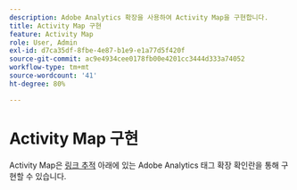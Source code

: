 ```yaml
---
description: Adobe Analytics 확장을 사용하여 Activity Map을 구현합니다.
title: Activity Map 구현
feature: Activity Map
role: User, Admin
exl-id: d7ca35df-8fbe-4e87-b1e9-e1a77d5f420f
source-git-commit: ac9e4934cee0178fb00e4201cc3444d333a74052
workflow-type: tm+mt
source-wordcount: '41'
ht-degree: 80%

---
```


# Activity Map 구현

Activity Map은 [링크 추적](https://experienceleague.adobe.com/docs/experience-platform/tags/extensions/adobe/analytics/overview.html?lang=ko-KR) 아래에 있는 Adobe Analytics 태그 확장 확인란을 통해 구현할 수 있습니다.

